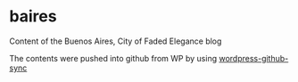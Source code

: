 # baires
Content of the Buenos Aires, City of Faded Elegance blog

The contents were pushed into github from WP by using [wordpress-github-sync](https://github.com/mAAdhaTTah/wordpress-github-sync)
